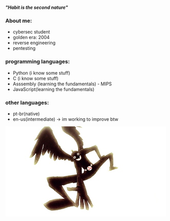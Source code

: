 ***"Habit is the second nature"***

### About me:
- cybersec student 
- golden era: 2004
- reverse engineering
- pentesting

### programming languages:
- Python (i know some stuff)
- C (i know some stuff)
- Asssembly (learning the fundamentals) - MIPS
- JavaScript(learning the fundamentals)

### other languages:
- pt-br(native)
- en-us(intermediate) -> im working to improve btw

![hero](the_hero_appears.gif)


